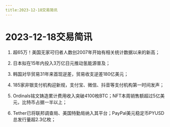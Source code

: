 ```yaml
---
title:2023-12-18交易简讯
---
```

# 2023-12-18交易简讯

1. 超65万！美国无家可归者人数创2007年开始有相关统计数据以来的新高；

2. 日本拟在15年内投入3万亿日元推动氢能源普及；

3. 韩国对华贸易31年来首现逆差，贸易收支逆差180亿美元；

4. 185家非银支付机构迎新规，支付宝、微信、抖音等支付机构第一时间发声；

5. Ordinals铭文铸造累计费用收入突破4100枚BTC；NFT本周销售额超过5亿美元，比特币占据一半以上；

6. Tether已将联邦调查局、美国特勤局纳入其平台；PayPal美元稳定币PYUSD总发行量超2.3亿枚；